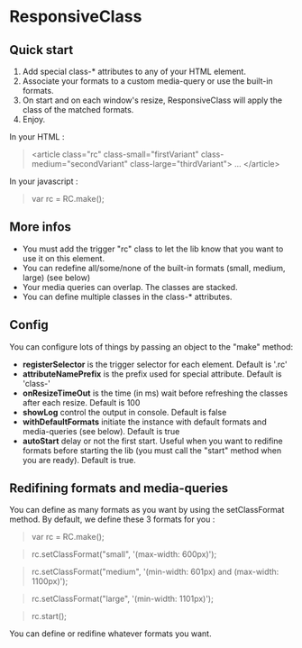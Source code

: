 # ResponsiveClass

## Quick start


1. Add special class-* attributes to any of your HTML element. 
2. Associate your formats to a custom media-query or use the built-in formats.
3. On start and on each window's resize, ResponsiveClass will apply the class of the matched formats.
4. Enjoy.

In your HTML :
>  &lt;article class="rc" class-small="firstVariant" class-medium="secondVariant" class-large="thirdVariant"&gt; ... &lt;/article&gt;

In your javascript :
> var rc = RC.make();



## More infos 

* You must add the trigger "rc" class to let the lib know that you want to use it on this element.
* You can redefine all/some/none of the built-in formats (small, medium, large) (see below)
* Your media queries can overlap. The classes are stacked.
* You can define multiple classes in the class-* attributes.

## Config

You can configure lots of things by passing an object to the "make" method: 

* **registerSelector** is the trigger selector for each element. Default is '.rc'
* **attributeNamePrefix** is the prefix used for special attribute. Default is 'class-'
* **onResizeTimeOut** is the time (in ms) wait before refreshing the classes after each resize. Default is 100
* **showLog** control the output in console. Default is false
* **withDefaultFormats** initiate the instance with default formats and media-queries (see below). Default is true
* **autoStart** delay or not the first start. Useful when you want to redifine formats before starting the lib (you must call the "start" method when you are ready). Default is true. 

## Redifining formats and media-queries

You can define as many formats as you want by using the setClassFormat method. By default, we define these 3 formats for you : 

> var rc = RC.make();

> rc.setClassFormat("small", '(max-width: 600px)');

> rc.setClassFormat("medium", '(min-width: 601px) and (max-width: 1100px)');

> rc.setClassFormat("large", '(min-width: 1101px)');

> rc.start();

You can define or redifine whatever formats you want.

